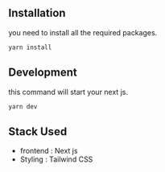 ## Installation

you need to install all the required packages.

```bash
yarn install
```

## Development

this command will start your next js.

```bash
yarn dev
```

## Stack Used

* frontend : Next js
* Styling : Tailwind CSS
